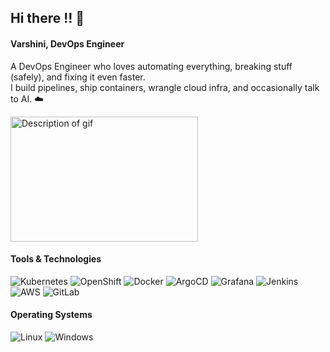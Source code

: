 ## Hi there !! 👋

#### Varshini, DevOps Engineer

A DevOps Engineer who loves automating everything, breaking stuff (safely), and fixing it even faster.  
I build pipelines, ship containers, wrangle cloud infra, and occasionally talk to AI. ☁️

<img src="https://media.licdn.com/dms/image/v2/C4D12AQFsIhMFOJVs0Q/article-inline_image-shrink_1000_1488/article-inline_image-shrink_1000_1488/0/1609097444281?e=1756339200&v=beta&t=Jlx6-IeiVAhOhX-on6uSsTmFLYIV7Xfhn8j-_UIZU6E" alt="Description of gif" width="300" height="200">

####  Tools & Technologies

<p align="left">
  <img src="https://skillicons.dev/icons?i=kubernetes" alt="Kubernetes" />
  <img src="https://img.shields.io/badge/OpenShift-grey?logo=redhatopenshift&logoColor=white" alt="OpenShift" />
  <img src="https://skillicons.dev/icons?i=docker" alt="Docker" />
  <img src="https://img.shields.io/badge/ArgoCD-grey?logo=argo&logoColor=white" alt="ArgoCD" />
  <img src="https://skillicons.dev/icons?i=grafana" alt="Grafana" />
  <img src="https://skillicons.dev/icons?i=jenkins" alt="Jenkins" />
  <img src="https://skillicons.dev/icons?i=aws" alt="AWS" />
  <img src="https://skillicons.dev/icons?i=gitlab" alt="GitLab" />
</p>

#### Operating Systems

<p align="left">
  <img src="https://skillicons.dev/icons?i=linux" alt="Linux" />
  <img src="https://img.shields.io/badge/Windows-grey?logo=windows&logoColor=white" alt="Windows" />
</p>
